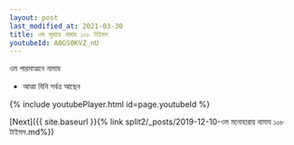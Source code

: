 ```yaml
---
layout: post
last_modified_at: 2021-03-30
title: ওম সূরায়ে নামায ১০৮ টাইমস
youtubeId: A0GS0KVZ_nU
---
```

 
 
 ওম পারমাত্মনে নামায  
 
 -  আত্মা যিনি সর্বত্র আছেন 
 
  
 
  
 
 
 
 
 
 


{% include youtubePlayer.html id=page.youtubeId %}
 
[Next]({{ site.baseurl }}{% link  split2/_posts/2019-12-10-ওম মনোহারায় নামায ১০৮ টাইমস.md%})
 
